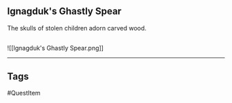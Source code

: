 ## Ignagduk's Ghastly Spear
The skulls of stolen children adorn carved wood.
## 
![[Ignagduk's Ghastly Spear.png]]

---
## Tags
#QuestItem